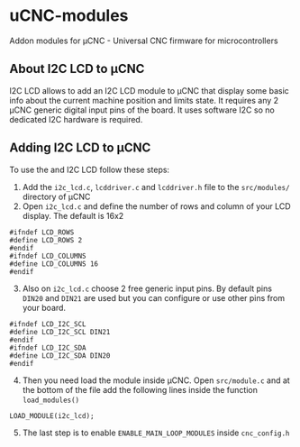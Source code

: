 # uCNC-modules
Addon modules for µCNC - Universal CNC firmware for microcontrollers

## About I2C LCD to µCNC

I2C LCD allows to add an I2C LCD module to µCNC that display some basic info about the current machine position and limits state.
It requires any 2 µCNC generic digital input pins of the board. It uses software I2C so no dedicated I2C hardware is required.

## Adding I2C LCD to µCNC

To use the and I2C LCD follow these steps:
1. Add the `i2c_lcd.c`, `lcddriver.c` and `lcddriver.h` file to the `src/modules/` directory of µCNC
2. Open `i2c_lcd.c` and define the number of rows and column of your LCD display. The default is 16x2

```
#ifndef LCD_ROWS
#define LCD_ROWS 2
#endif
#ifndef LCD_COLUMNS
#define LCD_COLUMNS 16
#endif
```

3. Also on `i2c_lcd.c` choose 2 free generic input pins. By default pins `DIN20` and `DIN21` are used but you can configure or use other pins from your board.

```
#ifndef LCD_I2C_SCL
#define LCD_I2C_SCL DIN21
#endif
#ifndef LCD_I2C_SDA
#define LCD_I2C_SDA DIN20
#endif
```

4. Then you need load the module inside µCNC. Open `src/module.c` and at the bottom of the file add the following lines inside the function `load_modules()`

```
LOAD_MODULE(i2c_lcd);
```

5. The last step is to enable `ENABLE_MAIN_LOOP_MODULES` inside `cnc_config.h`